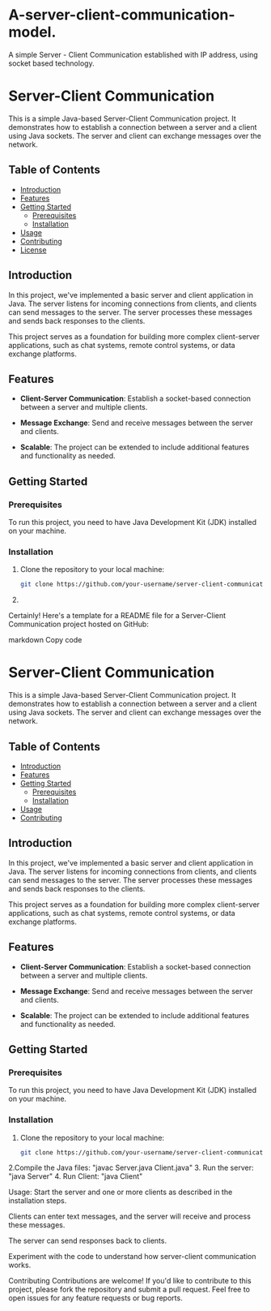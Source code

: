 # A-server-client-communication-model.
A simple Server - Client Communication established with IP address, using socket based technology.
# Server-Client Communication

This is a simple Java-based Server-Client Communication project. It demonstrates how to establish a connection between a server and a client using Java sockets. The server and client can exchange messages over the network.

## Table of Contents

- [Introduction](#introduction)
- [Features](#features)
- [Getting Started](#getting-started)
  - [Prerequisites](#prerequisites)
  - [Installation](#installation)
- [Usage](#usage)
- [Contributing](#contributing)
- [License](#license)

## Introduction

In this project, we've implemented a basic server and client application in Java. The server listens for incoming connections from clients, and clients can send messages to the server. The server processes these messages and sends back responses to the clients.

This project serves as a foundation for building more complex client-server applications, such as chat systems, remote control systems, or data exchange platforms.

## Features

- **Client-Server Communication**: Establish a socket-based connection between a server and multiple clients.

- **Message Exchange**: Send and receive messages between the server and clients.

- **Scalable**: The project can be extended to include additional features and functionality as needed.

## Getting Started

### Prerequisites

To run this project, you need to have Java Development Kit (JDK) installed on your machine.

### Installation

1. Clone the repository to your local machine:

   ```bash
   git clone https://github.com/your-username/server-client-communication.git
2.
Certainly! Here's a template for a README file for a Server-Client Communication project hosted on GitHub:

markdown
Copy code
# Server-Client Communication

This is a simple Java-based Server-Client Communication project. It demonstrates how to establish a connection between a server and a client using Java sockets. The server and client can exchange messages over the network.

## Table of Contents

- [Introduction](#introduction)
- [Features](#features)
- [Getting Started](#getting-started)
  - [Prerequisites](#prerequisites)
  - [Installation](#installation)
- [Usage](#usage)
- [Contributing](#contributing)

## Introduction

In this project, we've implemented a basic server and client application in Java. The server listens for incoming connections from clients, and clients can send messages to the server. The server processes these messages and sends back responses to the clients.

This project serves as a foundation for building more complex client-server applications, such as chat systems, remote control systems, or data exchange platforms.

## Features

- **Client-Server Communication**: Establish a socket-based connection between a server and multiple clients.

- **Message Exchange**: Send and receive messages between the server and clients.

- **Scalable**: The project can be extended to include additional features and functionality as needed.

## Getting Started

### Prerequisites

To run this project, you need to have Java Development Kit (JDK) installed on your machine.

### Installation

1. Clone the repository to your local machine:

   ```bash
   git clone https://github.com/your-username/server-client-communication.git
2.Compile the Java files:
  "javac Server.java Client.java"
3. Run the server:
  "java Server"
4. Run Client:
  "java Client"

Usage:
Start the server and one or more clients as described in the installation steps.

Clients can enter text messages, and the server will receive and process these messages.

The server can send responses back to clients.

Experiment with the code to understand how server-client communication works.
  
Contributing
Contributions are welcome! If you'd like to contribute to this project, please fork the repository and submit a pull request. Feel free to open issues for any feature requests or bug reports.
